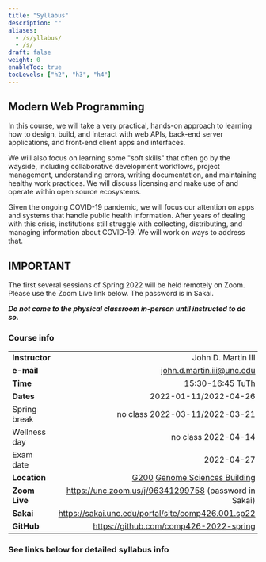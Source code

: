 ```yaml
---
title: "Syllabus"
description: ""
aliases:
  - /s/yllabus/
  - /s/
draft: false
weight: 0
enableToc: true
tocLevels: ["h2", "h3", "h4"]
---
```


## Modern Web Programming

In this course, we will take a very practical, hands-on approach to learning how to design, build, and interact with web APIs, back-end server applications, and front-end client apps and interfaces.

We will also focus on learning some "soft skills" that often go by the wayside, including collaborative development workflows, project management, understanding errors, writing documentation, and maintaining healthy work practices.
We will discuss licensing and make use of and operate within open source ecosystems.

Given the ongoing COVID-19 pandemic, we will focus our attention on apps and systems that handle public health information.
After years of dealing with this crisis, institutions still struggle with collecting, distributing, and managing information about COVID-19.
We will work on ways to address that.

## IMPORTANT

The first several sessions of Spring 2022 will be held remotely on Zoom.
Please use the Zoom Live link below.
The password is in Sakai.

***Do not come to the physical classroom in-person until instructed to do so.***

### Course info

|   |   |
|---|---:|
| **Instructor** | John D. Martin III |
| **e-mail** | [john.d.martin.iii@unc.edu](mailto:john.d.martin.iii@unc.edu) |
| **Time** | 15:30-16:45 TuTh |
| **Dates** | 2022-01-11/2022-04-26 | 
| Spring break | no class 2022-03-11/2022-03-21 |
| Wellness day | no class 2022-04-14 |
| Exam date | 2022-04-27 |
| **Location** | [G200](https://hotline.unc.edu/public/?classroom3&room=Genome%20Science%20G200) [Genome Sciences Building](https://map.concept3d.com/?id=111#!m/104835) |
| **Zoom Live** | https://unc.zoom.us/j/96341299758 (password in Sakai)|
| **Sakai** | https://sakai.unc.edu/portal/site/comp426.001.sp22 |
| **GitHub**  | https://github.com/comp426-2022-spring |

### See links below for detailed syllabus info
